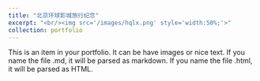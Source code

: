 ```yaml
---
title: "北京环球影城旅行纪念"
excerpt: "<br/><img src='/images/hqlx.png' style='width:50%;'>"
collection: portfolio
---
```


This is an item in your portfolio. It can be have images or nice text. If you name the file .md, it will be parsed as markdown. If you name the file .html, it will be parsed as HTML. 
